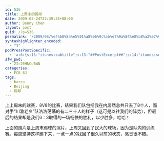 ```yaml
---
id: 536
title: 上周末的踢球
date: 2009-08-24T22:39:35+08:00
author: Benny Chen
layout: post
guid: /?p=536
permalink: '/2009/08/%e4%b8%8a%e5%91%a8%e6%9c%ab%e7%9a%84%e8%b8%a2%e7%90%83/'
syntaxhighlighter_encoded:
  - "1"
podPressPostSpecific:
  - 'a:6:{s:15:"itunes:subtitle";s:15:"##PostExcerpt##";s:14:"itunes:summary";s:15:"##PostExcerpt##";s:15:"itunes:keywords";s:17:"##WordPressCats##";s:13:"itunes:author";s:10:"##Global##";s:15:"itunes:explicit";s:7:"Default";s:12:"itunes:block";s:7:"Default";}'
sfw_pwd:
  - 2Ir20HkCd6WN
categories:
  - FCB BJ
tags:
  - barca
  - Beijing
  - 踢球
---
```

上上周末的球赛，8V8的比赛，结果我们队包括我在内居然总共只去了8个人，而对手“川渝老乡”队浩浩荡荡的有二三十人的样子（这可是以往我们的阵势），但最后的结果却是我们6：3取得的一场畅快的胜利，以少胜多，哈哈！

上面的照片是上周末踢球的照片，上周又回到了民大的球场，因为是队内的训练赛。每周坚持这样踢下来，一点一点的找回了很久以前的状态，感觉很不错。